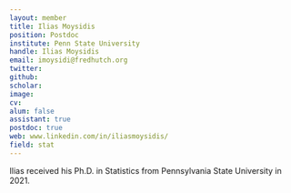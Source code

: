 ```yaml
---
layout: member
title: Ilias Moysidis
position: Postdoc 
institute: Penn State University
handle: Ilias Moysidis
email: imoysidi@fredhutch.org
twitter: 
github:  
scholar:  
image: 
cv: 
alum: false
assistant: true
postdoc: true
web: www.linkedin.com/in/iliasmoysidis/
field: stat
---
```


Ilias received his Ph.D. in Statistics from Pennsylvania State University in 2021. 



